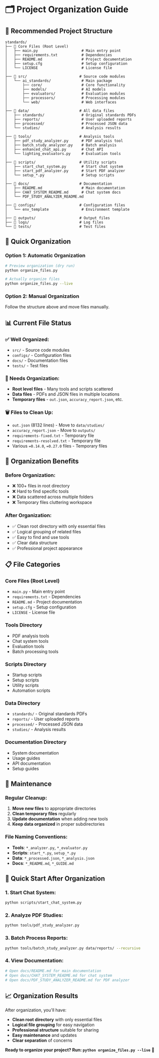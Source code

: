 # 🗂️ Project Organization Guide

## 📁 Recommended Project Structure

```
standards/
├── 📄 Core Files (Root Level)
│   ├── main.py                    # Main entry point
│   ├── requirements.txt           # Dependencies
│   ├── README.md                  # Project documentation
│   ├── setup.cfg                  # Setup configuration
│   └── LICENSE                    # License file
│
├── 📂 src/                        # Source code modules
│   └── ai_standards/              # Main package
│       ├── core/                  # Core functionality
│       ├── models/                # AI models
│       ├── evaluators/            # Evaluation modules
│       ├── processors/            # Processing modules
│       └── web/                   # Web interfaces
│
├── 📂 data/                       # All data files
│   ├── standards/                 # Original standards PDFs
│   ├── reports/                   # User uploaded reports
│   ├── processed/                 # Processed JSON data
│   └── studies/                   # Analysis results
│
├── 📂 tools/                      # Analysis tools
│   ├── pdf_study_analyzer.py      # PDF analysis tool
│   ├── batch_study_analyzer.py    # Batch analysis
│   ├── enhanced_chat_api.py       # Chat API
│   └── lighting_evaluators.py     # Evaluation tools
│
├── 📂 scripts/                    # Utility scripts
│   ├── start_chat_system.py       # Start chat system
│   ├── start_pdf_analyzer.py      # Start PDF analyzer
│   └── setup_*.py                 # Setup scripts
│
├── 📂 docs/                       # Documentation
│   ├── README.md                  # Main documentation
│   ├── CHAT_SYSTEM_README.md      # Chat system docs
│   └── PDF_STUDY_ANALYZER_README.md
│
├── 📂 configs/                    # Configuration files
│   └── env_template               # Environment template
│
├── 📂 outputs/                    # Output files
├── 📂 logs/                       # Log files
└── 📂 tests/                      # Test files
```

## 🚀 Quick Organization

### **Option 1: Automatic Organization**
```bash
# Preview organization (dry run)
python organize_files.py

# Actually organize files
python organize_files.py --live
```

### **Option 2: Manual Organization**
Follow the structure above and move files manually.

## 📊 Current File Status

### **✅ Well Organized:**
- `src/` - Source code modules
- `configs/` - Configuration files
- `docs/` - Documentation files
- `tests/` - Test files

### **🔄 Needs Organization:**
- **Root level files** - Many tools and scripts scattered
- **Data files** - PDFs and JSON files in multiple locations
- **Temporary files** - `out.json`, `accuracy_report.json`, etc.

### **🗑️ Files to Clean Up:**
- `out.json` (8132 lines) - Move to `data/studies/`
- `accuracy_report.json` - Move to `outputs/`
- `requirements-fixed.txt` - Temporary file
- `requirements-resolved.txt` - Temporary file
- Various `=0.14.0`, `=0.27.0` files - Temporary files

## 🎯 Organization Benefits

### **Before Organization:**
- ❌ 100+ files in root directory
- ❌ Hard to find specific tools
- ❌ Data scattered across multiple folders
- ❌ Temporary files cluttering workspace

### **After Organization:**
- ✅ Clean root directory with only essential files
- ✅ Logical grouping of related files
- ✅ Easy to find and use tools
- ✅ Clear data structure
- ✅ Professional project appearance

## 📋 File Categories

### **Core Files (Root Level)**
- `main.py` - Main entry point
- `requirements.txt` - Dependencies
- `README.md` - Project documentation
- `setup.cfg` - Setup configuration
- `LICENSE` - License file

### **Tools Directory**
- PDF analysis tools
- Chat system tools
- Evaluation tools
- Batch processing tools

### **Scripts Directory**
- Startup scripts
- Setup scripts
- Utility scripts
- Automation scripts

### **Data Directory**
- `standards/` - Original standards PDFs
- `reports/` - User uploaded reports
- `processed/` - Processed JSON data
- `studies/` - Analysis results

### **Documentation Directory**
- System documentation
- Usage guides
- API documentation
- Setup guides

## 🔧 Maintenance

### **Regular Cleanup:**
1. **Move new files** to appropriate directories
2. **Clean temporary files** regularly
3. **Update documentation** when adding new tools
4. **Keep data organized** in proper subdirectories

### **File Naming Conventions:**
- **Tools**: `*_analyzer.py`, `*_evaluator.py`
- **Scripts**: `start_*.py`, `setup_*.py`
- **Data**: `*_processed.json`, `*_analysis.json`
- **Docs**: `*_README.md`, `*_GUIDE.md`

## 🚀 Quick Start After Organization

### **1. Start Chat System:**
```bash
python scripts/start_chat_system.py
```

### **2. Analyze PDF Studies:**
```bash
python tools/pdf_study_analyzer.py
```

### **3. Batch Process Reports:**
```bash
python tools/batch_study_analyzer.py data/reports/ --recursive
```

### **4. View Documentation:**
```bash
# Open docs/README.md for main documentation
# Open docs/CHAT_SYSTEM_README.md for chat system
# Open docs/PDF_STUDY_ANALYZER_README.md for PDF analyzer
```

## 📈 Organization Results

After organization, you'll have:
- **Clean root directory** with only essential files
- **Logical file grouping** for easy navigation
- **Professional structure** suitable for sharing
- **Easy maintenance** and updates
- **Clear separation** of concerns

**Ready to organize your project? Run: `python organize_files.py --live`** 🎉
